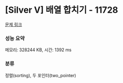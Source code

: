 # [Silver V] 배열 합치기 - 11728 

[문제 링크](https://www.acmicpc.net/problem/11728) 

### 성능 요약

메모리: 328244 KB, 시간: 1392 ms

### 분류

정렬(sorting), 두 포인터(two_pointer)

